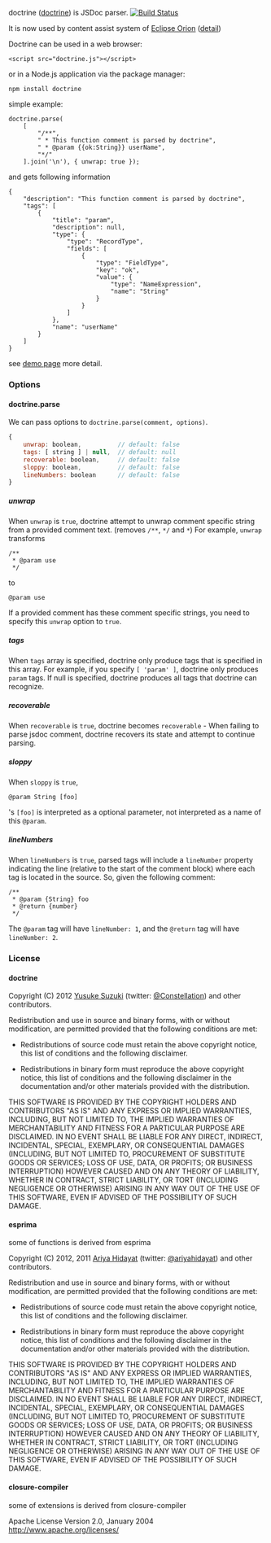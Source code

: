 doctrine ([doctrine](http://github.com/Constellation/doctrine)) is JSDoc parser. [![Build Status](https://secure.travis-ci.org/Constellation/doctrine.png)](http://travis-ci.org/Constellation/doctrine)

It is now used by content assist system of [Eclipse Orion](http://www.eclipse.org/orion/) ([detail](http://planetorion.org/news/2012/10/orion-1-0-release/))

Doctrine can be used in a web browser:

    <script src="doctrine.js"></script>

or in a Node.js application via the package manager:

    npm install doctrine

simple example:

    doctrine.parse(
        [
            "/**",
            " * This function comment is parsed by doctrine",
            " * @param {{ok:String}} userName",
            "*/"
        ].join('\n'), { unwrap: true });

and gets following information

    {
        "description": "This function comment is parsed by doctrine",
        "tags": [
            {
                "title": "param",
                "description": null,
                "type": {
                    "type": "RecordType",
                    "fields": [
                        {
                            "type": "FieldType",
                            "key": "ok",
                            "value": {
                                "type": "NameExpression",
                                "name": "String"
                            }
                        }
                    ]
                },
                "name": "userName"
            }
        ]
    }

see [demo page](http://constellation.github.com/doctrine/demo/index.html) more detail.

### Options

#### doctrine.parse
We can pass options to `doctrine.parse(comment, options)`.
```js
{
    unwrap: boolean,          // default: false
    tags: [ string ] | null,  // default: null
    recoverable: boolean,     // default: false
    sloppy: boolean,          // default: false
    lineNumbers: boolean      // default: false
}
```

##### unwrap

When `unwrap` is `true`, doctrine attempt to unwrap comment specific string from a provided comment text. (removes `/**`, `*/` and `*`)
For example, `unwrap` transforms
```
/**
 * @param use
 */
```
to
```
@param use
```
If a provided comment has these comment specific strings, you need to specify this `unwrap` option to `true`.

##### tags

When `tags` array is specified, doctrine only produce tags that is specified in this array.
For example, if you specify `[ 'param' ]`, doctrine only produces `param` tags.
If null is specified, doctrine produces all tags that doctrine can recognize.

##### recoverable

When `recoverable` is `true`, doctrine becomes `recoverable` - When failing to parse jsdoc comment, doctrine recovers its state and attempt to continue parsing.

##### sloppy

When `sloppy` is `true`,
```
@param String [foo]
```
's `[foo]` is interpreted as a optional parameter, not interpreted as a name of this `@param`.

##### lineNumbers

When `lineNumbers` is `true`, parsed tags will include a `lineNumber` property indicating the line (relative to the start of the comment block) where each tag is located in the source. So, given the following comment:
```
/**
 * @param {String} foo
 * @return {number}
 */
```
The `@param` tag will have `lineNumber: 1`, and the `@return` tag will have `lineNumber: 2`.


### License

#### doctrine

Copyright (C) 2012 [Yusuke Suzuki](http://github.com/Constellation)
 (twitter: [@Constellation](http://twitter.com/Constellation)) and other contributors.

Redistribution and use in source and binary forms, with or without
modification, are permitted provided that the following conditions are met:

  * Redistributions of source code must retain the above copyright
    notice, this list of conditions and the following disclaimer.

  * Redistributions in binary form must reproduce the above copyright
    notice, this list of conditions and the following disclaimer in the
    documentation and/or other materials provided with the distribution.

THIS SOFTWARE IS PROVIDED BY THE COPYRIGHT HOLDERS AND CONTRIBUTORS "AS IS"
AND ANY EXPRESS OR IMPLIED WARRANTIES, INCLUDING, BUT NOT LIMITED TO, THE
IMPLIED WARRANTIES OF MERCHANTABILITY AND FITNESS FOR A PARTICULAR PURPOSE
ARE DISCLAIMED. IN NO EVENT SHALL <COPYRIGHT HOLDER> BE LIABLE FOR ANY
DIRECT, INDIRECT, INCIDENTAL, SPECIAL, EXEMPLARY, OR CONSEQUENTIAL DAMAGES
(INCLUDING, BUT NOT LIMITED TO, PROCUREMENT OF SUBSTITUTE GOODS OR SERVICES;
LOSS OF USE, DATA, OR PROFITS; OR BUSINESS INTERRUPTION) HOWEVER CAUSED AND
ON ANY THEORY OF LIABILITY, WHETHER IN CONTRACT, STRICT LIABILITY, OR TORT
(INCLUDING NEGLIGENCE OR OTHERWISE) ARISING IN ANY WAY OUT OF THE USE OF
THIS SOFTWARE, EVEN IF ADVISED OF THE POSSIBILITY OF SUCH DAMAGE.

#### esprima

some of functions is derived from esprima

Copyright (C) 2012, 2011 [Ariya Hidayat](http://ariya.ofilabs.com/about)
 (twitter: [@ariyahidayat](http://twitter.com/ariyahidayat)) and other contributors.

Redistribution and use in source and binary forms, with or without
modification, are permitted provided that the following conditions are met:

  * Redistributions of source code must retain the above copyright
    notice, this list of conditions and the following disclaimer.

  * Redistributions in binary form must reproduce the above copyright
    notice, this list of conditions and the following disclaimer in the
    documentation and/or other materials provided with the distribution.

THIS SOFTWARE IS PROVIDED BY THE COPYRIGHT HOLDERS AND CONTRIBUTORS "AS IS"
AND ANY EXPRESS OR IMPLIED WARRANTIES, INCLUDING, BUT NOT LIMITED TO, THE
IMPLIED WARRANTIES OF MERCHANTABILITY AND FITNESS FOR A PARTICULAR PURPOSE
ARE DISCLAIMED. IN NO EVENT SHALL <COPYRIGHT HOLDER> BE LIABLE FOR ANY
DIRECT, INDIRECT, INCIDENTAL, SPECIAL, EXEMPLARY, OR CONSEQUENTIAL DAMAGES
(INCLUDING, BUT NOT LIMITED TO, PROCUREMENT OF SUBSTITUTE GOODS OR SERVICES;
LOSS OF USE, DATA, OR PROFITS; OR BUSINESS INTERRUPTION) HOWEVER CAUSED AND
ON ANY THEORY OF LIABILITY, WHETHER IN CONTRACT, STRICT LIABILITY, OR TORT
(INCLUDING NEGLIGENCE OR OTHERWISE) ARISING IN ANY WAY OUT OF THE USE OF
THIS SOFTWARE, EVEN IF ADVISED OF THE POSSIBILITY OF SUCH DAMAGE.


#### closure-compiler

some of extensions is derived from closure-compiler

Apache License
Version 2.0, January 2004
http://www.apache.org/licenses/
